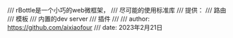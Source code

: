 /// rBottle是一个小巧的web微框架，
/// 尽可能的使用标准库
/// 提供：
///     路由
///     模板
///     内置的dev server
///     插件
///
/// author: https://github.com/aixiaofour
/// date: 2023年2月21日
